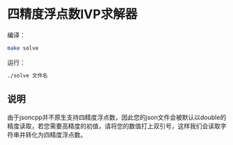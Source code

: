 # 四精度浮点数IVP求解器

编译：

```bash
make solve
```

运行：

```bash
./solve 文件名
```

## 说明

由于jsoncpp并不原生支持四精度浮点数，因此您的json文件会被默认以double的精度读取，若您需要高精度的初值，请将您的数值打上双引号，这样我们会读取字符串并转化为四精度浮点数。